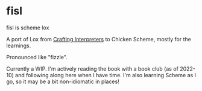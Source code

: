 # fisl

fisl is scheme lox

A port of Lox from [Crafting Interpreters](https://craftinginterpreters.com)
to Chicken Scheme, mostly for the learnings.

Pronounced like "fizzle".

Currently a WIP. I'm actively reading the book with a book club (as of 2022-10)
and following along here when I have time. I'm also learning Scheme as I go, so
it may be a bit non-idiomatic in places!
